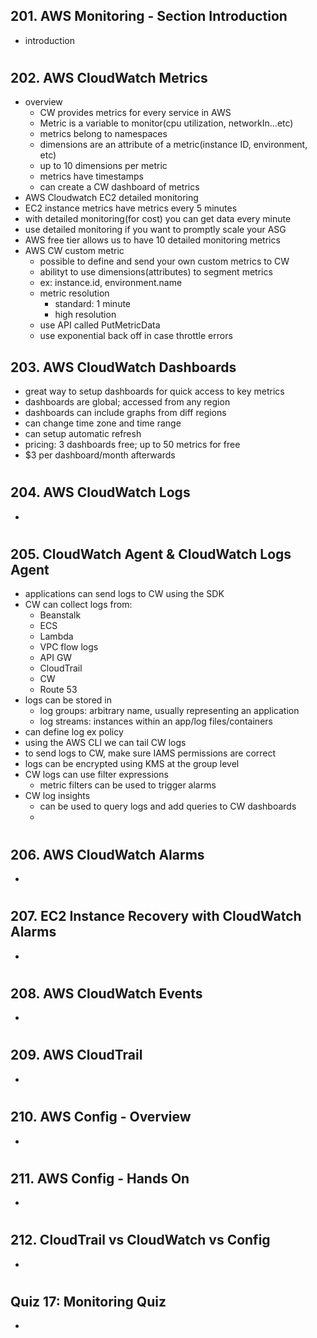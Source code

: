 ## 201. AWS Monitoring - Section Introduction

- introduction

#

## 202. AWS CloudWatch Metrics

- overview
  - CW provides metrics for every service in AWS
  - Metric is a variable to monitor(cpu utilization, networkIn...etc)
  - metrics belong to namespaces
  - dimensions are an attribute of a metric(instance ID, environment, etc)
  - up to 10 dimensions per metric
  - metrics have timestamps
  - can create a CW dashboard of metrics
- AWS Cloudwatch EC2 detailed monitoring
- EC2 instance metrics have metrics every 5 minutes
- with detailed monitoring(for cost) you can get data every minute
- use detailed monitoring if you want to promptly scale your ASG
- AWS free tier allows us to have 10 detailed monitoring metrics
- AWS CW custom metric
  - possible to define and send your own custom metrics to CW
  - abilityt to use dimensions(attributes) to segment metrics
  - ex: instance.id, environment.name
  - metric resolution
    - standard: 1 minute
    - high resolution
  - use API called PutMetricData
  - use exponential back off in case throttle errors

## 203. AWS CloudWatch Dashboards

- great way to setup dashboards for quick access to key metrics
- dashboards are global; accessed from any region
- dashboards can include graphs from diff regions
- can change time zone and time range
- can setup automatic refresh
- pricing: 3 dashboards free; up to 50 metrics for free
- $3 per dashboard/month afterwards

#

## 204. AWS CloudWatch Logs

-

#

## 205. CloudWatch Agent & CloudWatch Logs Agent

- applications can send logs to CW using the SDK
- CW can collect logs from:
  - Beanstalk
  - ECS
  - Lambda
  - VPC flow logs
  - API GW
  - CloudTrail
  - CW
  - Route 53
- logs can be stored in
  - log groups: arbitrary name, usually representing an application
  - log streams: instances within an app/log files/containers
- can define log ex policy
- using the AWS CLI we can tail CW logs
- to send logs to CW, make sure IAMS permissions are correct
- logs can be encrypted using KMS at the group level
- CW logs can use filter expressions
  - metric filters can be used to trigger alarms
- CW log insights
  - can be used to query logs and add queries to CW dashboards
  -

#

## 206. AWS CloudWatch Alarms

-

#

## 207. EC2 Instance Recovery with CloudWatch Alarms

-

#

## 208. AWS CloudWatch Events

-

#

## 209. AWS CloudTrail

-

#

## 210. AWS Config - Overview

-

#

## 211. AWS Config - Hands On

-

#

## 212. CloudTrail vs CloudWatch vs Config

-

#

## Quiz 17: Monitoring Quiz

-

#
